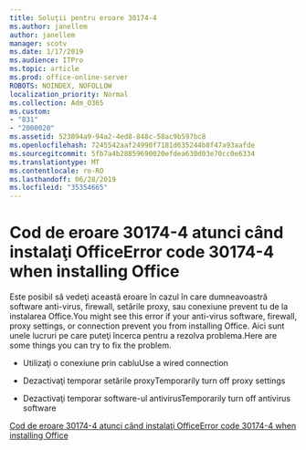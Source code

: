 ```yaml
---
title: Soluţii pentru eroare 30174-4
ms.author: janellem
author: janellem
manager: scotv
ms.date: 1/17/2019
ms.audience: ITPro
ms.topic: article
ms.prod: office-online-server
ROBOTS: NOINDEX, NOFOLLOW
localization_priority: Normal
ms.collection: Adm_O365
ms.custom:
- "831"
- "2000020"
ms.assetid: 523894a9-94a2-4ed8-848c-58ac9b597bc8
ms.openlocfilehash: 7245542aaf24990f7181d635244b8f47a93aafde
ms.sourcegitcommit: 5fb7a4b28859690020efdea630d03e70cc0e6334
ms.translationtype: MT
ms.contentlocale: ro-RO
ms.lasthandoff: 06/28/2019
ms.locfileid: "35354665"
---
```

# <a name="error-code-30174-4-when-installing-office"></a><span data-ttu-id="c538e-102">Cod de eroare 30174-4 atunci când instalaţi Office</span><span class="sxs-lookup"><span data-stu-id="c538e-102">Error code 30174-4 when installing Office</span></span>

<span data-ttu-id="c538e-103">Este posibil să vedeţi această eroare în cazul în care dumneavoastră software anti-virus, firewall, setările proxy, sau conexiune prevent tu de la instalarea Office.</span><span class="sxs-lookup"><span data-stu-id="c538e-103">You might see this error if your anti-virus software, firewall, proxy settings, or connection prevent you from installing Office.</span></span> <span data-ttu-id="c538e-104">Aici sunt unele lucruri pe care puteţi încerca pentru a rezolva problema.</span><span class="sxs-lookup"><span data-stu-id="c538e-104">Here are some things you can try to fix the problem.</span></span>
  
- <span data-ttu-id="c538e-105">Utilizaţi o conexiune prin cablu</span><span class="sxs-lookup"><span data-stu-id="c538e-105">Use a wired connection</span></span>

- <span data-ttu-id="c538e-106">Dezactivaţi temporar setările proxy</span><span class="sxs-lookup"><span data-stu-id="c538e-106">Temporarily turn off proxy settings</span></span>

- <span data-ttu-id="c538e-107">Dezactivaţi temporar software-ul antivirus</span><span class="sxs-lookup"><span data-stu-id="c538e-107">Temporarily turn off antivirus software</span></span>

[<span data-ttu-id="c538e-108">Cod de eroare 30174-4 atunci când instalaţi Office</span><span class="sxs-lookup"><span data-stu-id="c538e-108">Error code 30174-4 when installing Office</span></span>](https://support.office.com/article/5d5551db-266f-47b3-93fc-d51c2e8f4c0b?wt.mc_id=Alchemy_ClientDIA)
  